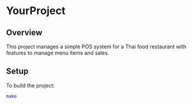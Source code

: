 # YourProject

## Overview
This project manages a simple POS system for a Thai food restaurant with features to manage menu items and sales.

## Setup
To build the project:
```bash
make